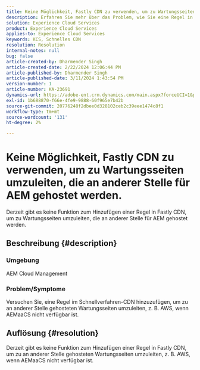 ```yaml
---
title: Keine Möglichkeit, Fastly CDN zu verwenden, um zu Wartungsseiten umzuleiten, die an anderer Stelle für AEM gehostet werden.
description: Erfahren Sie mehr über das Problem, wie Sie eine Regel in Fastly CDN hinzufügen, um zu Wartungsseiten umzuleiten, die an anderer Stelle wie Postman gehostet werden.
solution: Experience Cloud Services
product: Experience Cloud Services
applies-to: Experience Cloud Services
keywords: KCS, Schnelles CDN
resolution: Resolution
internal-notes: null
bug: false
article-created-by: Dharmender Singh
article-created-date: 2/22/2024 12:06:44 PM
article-published-by: Dharmender Singh
article-published-date: 3/11/2024 1:43:54 PM
version-number: 1
article-number: KA-23691
dynamics-url: https://adobe-ent.crm.dynamics.com/main.aspx?forceUCI=1&pagetype=entityrecord&etn=knowledgearticle&id=fb5e04d3-7ad1-ee11-9079-6045bd0061cb
exl-id: 1b688870-f66e-4fe9-9888-60f965e7b42b
source-git-commit: 20776248f2dbee0d328102ceb2c39eee1474c8f1
workflow-type: tm+mt
source-wordcount: '131'
ht-degree: 2%

---
```


# Keine Möglichkeit, Fastly CDN zu verwenden, um zu Wartungsseiten umzuleiten, die an anderer Stelle für AEM gehostet werden.


Derzeit gibt es keine Funktion zum Hinzufügen einer Regel in Fastly CDN, um zu Wartungsseiten umzuleiten, die an anderer Stelle für AEM gehostet werden.

## Beschreibung {#description}


### Umgebung

AEM Cloud Management

### Problem/Symptome

Versuchen Sie, eine Regel im Schnellverfahren-CDN hinzuzufügen, um zu an anderer Stelle gehosteten Wartungsseiten umzuleiten, z. B. AWS, wenn AEMaaCS nicht verfügbar ist.


## Auflösung {#resolution}


Derzeit gibt es keine Funktion zum Hinzufügen einer Regel in Fastly CDN, um zu an anderer Stelle gehosteten Wartungsseiten umzuleiten, z. B. AWS, wenn AEMaaCS nicht verfügbar ist.

